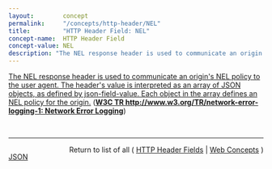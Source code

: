 ```yaml
---
layout:        concept
permalink:     "/concepts/http-header/NEL"
title:         "HTTP Header Field: NEL"
concept-name:  HTTP Header Field
concept-value: NEL
description: "The NEL response header is used to communicate an origin's NEL policy to the user agent. The header's value is interpreted as an array of JSON objects, as defined by json-field-value. Each object in the array defines an NEL policy for the origin."
---
```


[The NEL response header is used to communicate an origin's NEL policy to the user agent. The header's value is interpreted as an array of JSON objects, as defined by json-field-value. Each object in the array defines an NEL policy for the origin.](http://www.w3.org/TR/network-error-logging-1/#nel-response-header "Read documentation for HTTP Header Field &#34;NEL&#34;") (**[W3C TR http://www.w3.org/TR/network-error-logging-1: Network Error Logging](/specs/W3C/TR/network-error-logging-1 "This document defines a mechanism that enables developers to declare a network error reporting policy for a web application. A user agent can use this policy to report encountered network errors that prevented it from successfully fetching requested resources.")**)

<br/>
<hr/>

<p style="float : left"><a href="./NEL.json" title="JSON representing this particular Web Concept value">JSON</a></p>
<p style="text-align: right">Return to list of all ( <a href="../http-header/">HTTP Header Fields</a> | <a href="../">Web Concepts</a> )</p>
